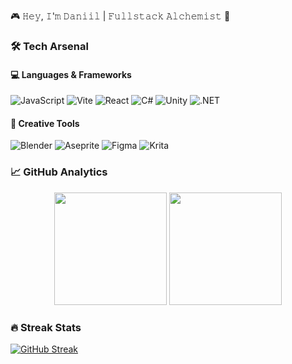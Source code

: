 🎮 𝙷𝚎𝚢, 𝙸'𝚖 𝙳𝚊𝚗𝚒𝚒𝚕 | 𝙵𝚞𝚕𝚕𝚜𝚝𝚊𝚌𝚔 𝙰𝚕𝚌𝚑𝚎𝚖𝚒𝚜𝚝 🧪

### 🛠️ Tech Arsenal

#### 💻 Languages & Frameworks
![JavaScript](https://img.shields.io/badge/javascript-%23323330.svg?style=for-the-badge&logo=javascript&logoColor=%23F7DF1E)
![Vite](https://img.shields.io/badge/vite-%23646CFF.svg?style=for-the-badge&logo=vite&logoColor=white)
![React](https://img.shields.io/badge/react-%2320232a.svg?style=for-the-badge&logo=react&logoColor=%2361DAFB)
![C#](https://img.shields.io/badge/c%23-%23239120.svg?style=for-the-badge&logo=csharp&logoColor=white)
![Unity](https://img.shields.io/badge/unity-%23000000.svg?style=for-the-badge&logo=unity&logoColor=white)
![.NET](https://img.shields.io/badge/.NET-5C2D91?style=for-the-badge&logo=.net&logoColor=white)


#### 🎨 Creative Tools
![Blender](https://img.shields.io/badge/blender-%23F5792A.svg?style=for-the-badge&logo=blender&logoColor=white)
![Aseprite](https://img.shields.io/badge/Aseprite-FFFFFF?style=for-the-badge&logo=Aseprite&logoColor=#7D929E)
![Figma](https://img.shields.io/badge/figma-%23F24E1E.svg?style=for-the-badge&logo=figma&logoColor=white)
![Krita](https://img.shields.io/badge/Krita-203759?style=for-the-badge&logo=krita&logoColor=EEF37B)

### 📈 GitHub Analytics

<div align="center">
  <img height="180em" src="https://github-readme-stats.vercel.app/api?username=DanVoron&show_icons=true&theme=radical&include_all_commits=true&count_private=true&hide_border=true"/>
  
  <img height="180em" src="https://github-readme-stats.vercel.app/api/top-langs/?username=DanVoron&layout=compact&langs_count=8&theme=radical&hide_border=true&hide=HLSL,ShaderLab&title_color=AD00FF"/>
</div>


### 🔥 Streak Stats
[![GitHub Streak](https://streak-stats.demolab.com?user=DanVoron&theme=radical&hide_border=true&date_format=j%20M%5B%20Y%5D)](https://git.io/streak-stats)
